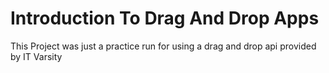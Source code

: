 <h1>Introduction To Drag And Drop Apps</h1>
<p>
  This Project was just a practice run for using a drag and drop api
  provided by IT Varsity
</p>
